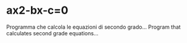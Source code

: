 # ax2-bx-c=0
Programma che calcola le equazioni di secondo grado...
Program that calculates second grade equations... 
